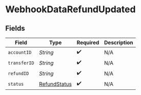 # WebhookDataRefundUpdated


## Fields

| Field                                                   | Type                                                    | Required                                                | Description                                             |
| ------------------------------------------------------- | ------------------------------------------------------- | ------------------------------------------------------- | ------------------------------------------------------- |
| `accountID`                                             | *String*                                                | :heavy_check_mark:                                      | N/A                                                     |
| `transferID`                                            | *String*                                                | :heavy_check_mark:                                      | N/A                                                     |
| `refundID`                                              | *String*                                                | :heavy_check_mark:                                      | N/A                                                     |
| `status`                                                | [RefundStatus](../../models/components/RefundStatus.md) | :heavy_check_mark:                                      | N/A                                                     |